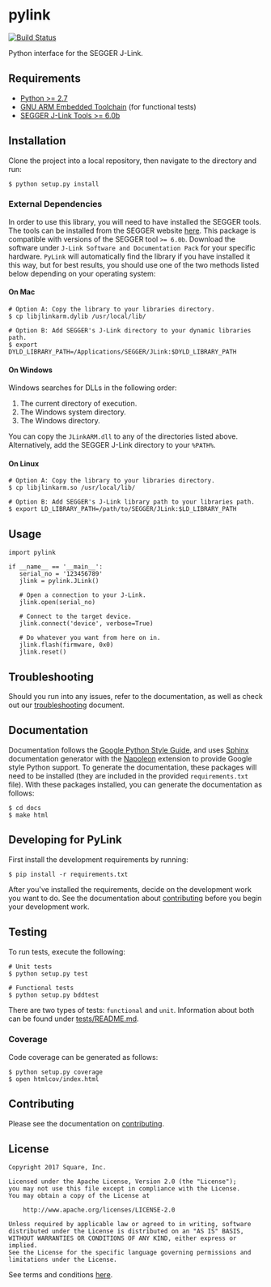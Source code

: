 # pylink

[![Build Status](https://travis-ci.org/square/pylink.svg?branch=master)](https://travis-ci.org/square/pylink)

Python interface for the SEGGER J-Link.


## Requirements

- [Python >= 2.7](https://www.python.org/downloads/)
- [GNU ARM Embedded Toolchain](https://launchpad.net/gcc-arm-embedded) (for functional tests)
- [SEGGER J-Link Tools >= 6.0b](https://www.segger.com/downloads/jlink)


## Installation

Clone the project into a local repository, then navigate to the directory and
run:

```
$ python setup.py install
```


### External Dependencies

In order to use this library, you will need to have installed the SEGGER tools.
The tools can be installed from the SEGGER website
[here](https://www.segger.com/downloads/jlink).  This package is compatible
with versions of the SEGGER tool `>= 6.0b`.  Download the software under
`J-Link Software and Documentation Pack` for your specific hardware.  `PyLink`
will automatically find the library if you have installed it this way, but for
best results, you should use one of the two methods listed below depending on
your operating system:

#### On Mac

```
# Option A: Copy the library to your libraries directory.
$ cp libjlinkarm.dylib /usr/local/lib/

# Option B: Add SEGGER's J-Link directory to your dynamic libraries path.
$ export DYLD_LIBRARY_PATH=/Applications/SEGGER/JLink:$DYLD_LIBRARY_PATH
```


#### On Windows

Windows searches for DLLs in the following order:

  1. The current directory of execution.
  2. The Windows system directory.
  3. The Windows directory.

You can copy the `JLinkARM.dll` to any of the directories listed above.
Alternatively, add the SEGGER J-Link directory to your `%PATH%`.


#### On Linux

```
# Option A: Copy the library to your libraries directory.
$ cp libjlinkarm.so /usr/local/lib/

# Option B: Add SEGGER's J-Link library path to your libraries path.
$ export LD_LIBRARY_PATH=/path/to/SEGGER/JLink:$LD_LIBRARY_PATH
```


## Usage

```
import pylink

if __name__ == '__main__':
   serial_no = '123456789'
   jlink = pylink.JLink()

   # Open a connection to your J-Link.
   jlink.open(serial_no)

   # Connect to the target device.
   jlink.connect('device', verbose=True)

   # Do whatever you want from here on in.
   jlink.flash(firmware, 0x0)
   jlink.reset()
```


## Troubleshooting

Should you run into any issues, refer to the documentation, as well as check
out our [troubleshooting](./TROUBLESHOOTING.md) document.


## Documentation

Documentation follows the
[Google Python Style Guide](https://google.github.io/styleguide/pyguide.html),
and uses [Sphinx](http://www.sphinx-doc.org/en/stable/) documentation
generator with the
[Napoleon](http://www.sphinx-doc.org/en/stable/ext/napoleon.html) extension
to provide Google style Python support.  To generate the documentation, these
packages will need to be installed (they are included in the provided
`requirements.txt` file).  With these packages installed, you can generate the
documentation as follows:

```
$ cd docs
$ make html
```


## Developing for PyLink

First install the development requirements by running:

```
$ pip install -r requirements.txt
```

After you've installed the requirements, decide on the development work you
want to do.  See the documentation about [contributing](./CONTRIBUTING.md)
before you begin your development work.


## Testing

To run tests, execute the following:

```
# Unit tests
$ python setup.py test

# Functional tests
$ python setup.py bddtest
```

There are two types of tests: `functional` and `unit`.  Information about both
can be found under [tests/README.md](tests/README.md).


### Coverage

Code coverage can be generated as follows:

```
$ python setup.py coverage
$ open htmlcov/index.html
```


## Contributing

Please see the documentation on [contributing](./CONTRIBUTING.md).

## License

```
Copyright 2017 Square, Inc.

Licensed under the Apache License, Version 2.0 (the "License");
you may not use this file except in compliance with the License.
You may obtain a copy of the License at

    http://www.apache.org/licenses/LICENSE-2.0

Unless required by applicable law or agreed to in writing, software
distributed under the License is distributed on an "AS IS" BASIS,
WITHOUT WARRANTIES OR CONDITIONS OF ANY KIND, either express or implied.
See the License for the specific language governing permissions and
limitations under the License.
```

See terms and conditions [here](./LICENSE.md).
